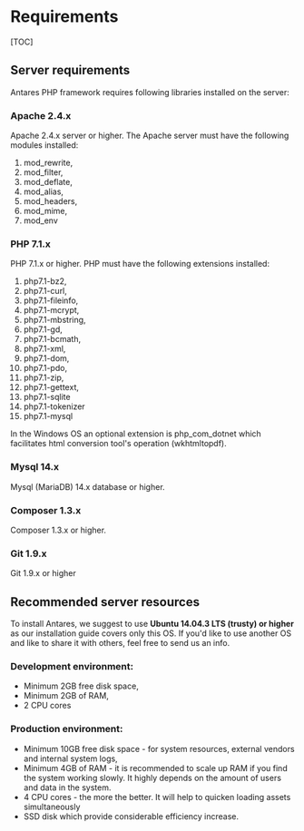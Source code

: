 # Requirements  

[TOC]

## Server requirements

Antares PHP framework requires following libraries installed on the server:

### Apache 2.4.x

Apache 2.4.x server or higher. The Apache server must have the following modules installed:     

1. mod_rewrite, 
2. mod_filter, 
3. mod_deflate, 
4. mod_alias, 
5. mod_headers, 
6. mod_mime, 
7. mod_env

### PHP 7.1.x

PHP 7.1.x or higher. PHP must have the following extensions installed:    

1. php7.1-bz2, 
2. php7.1-curl, 
3. php7.1-fileinfo, 
4. php7.1-mcrypt, 
5. php7.1-mbstring, 
6. php7.1-gd, 
7. php7.1-bcmath, 
9. php7.1-xml, 
10. php7.1-dom, 
11. php7.1-pdo,  
12. php7.1-zip,
13. php7.1-gettext,
14. php7.1-sqlite
15. php7.1-tokenizer    
16. php7.1-mysql

In the Windows OS an optional extension is php_com_dotnet which facilitates html conversion tool's operation (wkhtmltopdf).

### Mysql 14.x
    
Mysql (MariaDB) 14.x database or higher.

### Composer 1.3.x

Composer 1.3.x or higher.

### Git 1.9.x    

Git 1.9.x or higher



## Recommended server resources

To install Antares, we suggest to use **Ubuntu 14.04.3 LTS (trusty) or higher** as our installation guide covers only this OS. If you'd like to use another OS and like to share it with others, feel free to send us an info.

### Development environment:

* Minimum 2GB free disk space,      
* Minimum 2GB of RAM,      
* 2 CPU cores

### Production environment:

* Minimum 10GB free disk space - for system resources, external vendors and internal system logs,       
* Minimum 4GB of RAM - it is recommended to scale up RAM if you find the system working slowly. It highly depends on the amount of users and data in the system.
* 4 CPU cores - the more the better. It will help to quicken loading assets simultaneously      
* SSD disk which provide considerable efficiency increase.
      
           

